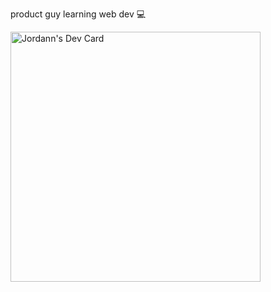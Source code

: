 product guy learning web dev 💻 

<a href="https://app.daily.dev/Nnadroj"><img src="https://api.daily.dev/devcards/28f99872c80f4bafb6da98a2942c97d9.png?r=o1g" width="400" alt="Jordann's Dev Card"/></a>
